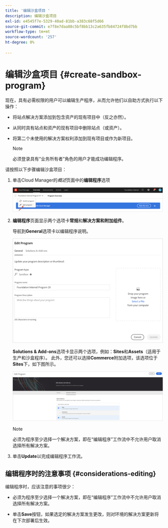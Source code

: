 ```yaml
---
title: '编辑沙盒项目 '
description: 编辑沙盒项目
exl-id: e4545f7e-5329-40ad-81bb-a383c68f5d66
source-git-commit: e7f8e7daa88c5bf8bb13c2a635fb84724f8bd7bb
workflow-type: tm+mt
source-wordcount: '257'
ht-degree: 0%

---
```


# 编辑沙盒项目 {#create-sandbox-program}

现在，具有必需权限的用户可以编辑生产程序，从而允许他们以自助方式执行以下操作：

* 将站点解决方案添加到包含资产的现有项目中（反之亦然）。
* 从同时具有站点和资产的现有项目中删除站点（或资产）。
* 将第二个未使用的解决方案权利添加到现有项目或作为新项目。

   >[!NOTE]
   >必须登录具有“业务所有者”角色的用户才能成功编辑程序。

请按照以下步骤编辑沙盒项目：

1. 单击Cloud Manager的&#x200B;*概述*&#x200B;页面中的&#x200B;**编辑程序**&#x200B;选项

   ![](assets/edit-program-overview.png)

1. **编辑程序**&#x200B;页面显示两个选项卡&#x200B;**常规**&#x200B;和&#x200B;**解决方案和附加组件**。

   导航到&#x200B;**General**&#x200B;选项卡以编辑程序说明。

   ![](/help/implementing/cloud-manager/getting-access-to-aem-in-cloud/assets/edit-program-sandboxa.png)

   **Solutions &amp; Add-ons**&#x200B;选项卡显示两个选项，例如：**Sites**&#x200B;和&#x200B;**Assets**（适用于生产和沙盒程序）。 此外，您还可以选择&#x200B;**Commerce**&#x200B;附加选项，该选项位于&#x200B;**Sites**&#x200B;下，如下图所示。

   ![](assets/edit-prg.png)

   >[!NOTE]
   >必须为程序至少选择一个解决方案，即在“编辑程序”工作流中不允许用户取消选择所有解决方案。

1. 单击&#x200B;**Update**&#x200B;以完成编辑程序工作流。


## 编辑程序时的注意事项 {#considerations-editing}

编辑程序时，应该注意的事项很少：

* 必须为程序至少选择一个解决方案，即在“编辑程序”工作流中不允许用户取消选择所有解决方案。

* 单击&#x200B;**Save**&#x200B;按钮，如果选定的解决方案发生更改，则对环境的解决方案更新将在下次部署后生效。
